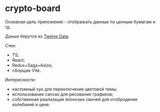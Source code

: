 <h1>crypto-board</h1>
<p>Основная цель приложения - отображать данные по ценным бумагам и тд.</p>
<p>Даные берутся из <a href="https://rapidapi.com/twelvedata/api/twelve-data1/details">Twelve Data</a></p>
<p>Стек:</p>
<ul>
  <li>TS;</li>
  <li>React;</li>
  <li>Redux+Saga+Axios;</li>
  <li>сборщик Vite.</li>
</ul>
<p>Интересности:</p>
<ul>
  <li>кастомный хук для переключения цветовой темы;</li>
  <li>использование canvas для рисование графиков;</li>
  <li>собственная реализация японских свичей для отобродения колебаний в цене.</li>
</ul>
